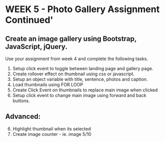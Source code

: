 # WEEK 5 - Photo Gallery Assignment Continued'

## Create an image gallery using Bootstrap, JavaScript, jQuery.

Use your assignment from week 4 and complete the following tasks.

1. Setup click event to toggle between landing page and gallery page.
2. Create rollover effect on thumbnail using css or javascript.
3. Setup an object variable with title, sentence, photos and caption.
4. Load thumbnails using FOR LOOP
5. Create Click Event on thumbnails to replace main image when clicked
6. Setup click event to change main image using forward and back buttons.

## Advanced:

6. Highlight thumbnail when its selected
7. Create image counter - ie. image 5/10
